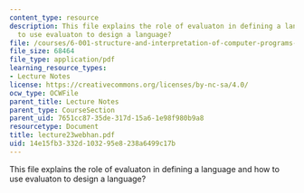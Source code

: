 ```yaml
---
content_type: resource
description: This file explains the role of evaluaton in defining a language and how
  to use evaluaton to design a language?
file: /courses/6-001-structure-and-interpretation-of-computer-programs-spring-2005/14e15fb3332d103295e8238a6499c17b_lecture23webhan.pdf
file_size: 68464
file_type: application/pdf
learning_resource_types:
- Lecture Notes
license: https://creativecommons.org/licenses/by-nc-sa/4.0/
ocw_type: OCWFile
parent_title: Lecture Notes
parent_type: CourseSection
parent_uid: 7651cc87-35de-317d-15a6-1e98f980b9a8
resourcetype: Document
title: lecture23webhan.pdf
uid: 14e15fb3-332d-1032-95e8-238a6499c17b
---
```

This file explains the role of evaluaton in defining a language and how to use evaluaton to design a language?